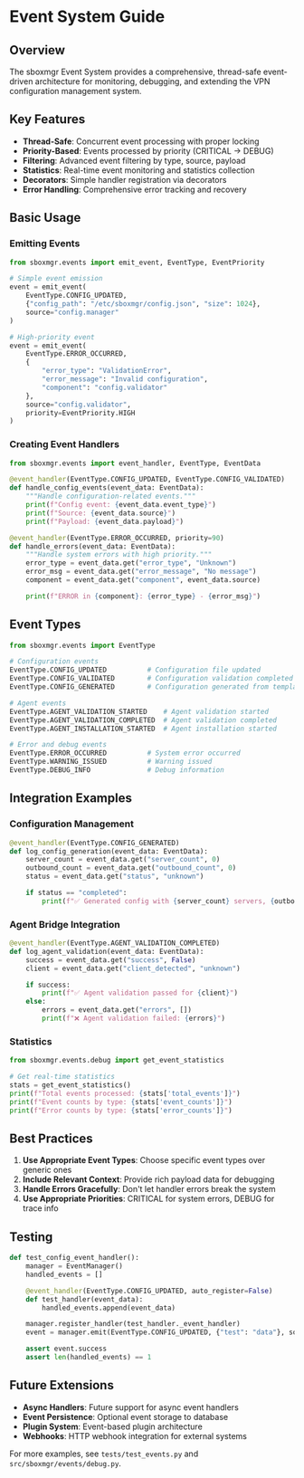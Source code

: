 # Event System Guide

## Overview

The sboxmgr Event System provides a comprehensive, thread-safe event-driven architecture for monitoring, debugging, and extending the VPN configuration management system.

## Key Features

- **Thread-Safe**: Concurrent event processing with proper locking
- **Priority-Based**: Events processed by priority (CRITICAL → DEBUG)
- **Filtering**: Advanced event filtering by type, source, payload
- **Statistics**: Real-time event monitoring and statistics collection
- **Decorators**: Simple handler registration via decorators
- **Error Handling**: Comprehensive error tracking and recovery

## Basic Usage

### Emitting Events

```python
from sboxmgr.events import emit_event, EventType, EventPriority

# Simple event emission
event = emit_event(
    EventType.CONFIG_UPDATED,
    {"config_path": "/etc/sboxmgr/config.json", "size": 1024},
    source="config.manager"
)

# High-priority event
event = emit_event(
    EventType.ERROR_OCCURRED,
    {
        "error_type": "ValidationError",
        "error_message": "Invalid configuration",
        "component": "config.validator"
    },
    source="config.validator",
    priority=EventPriority.HIGH
)
```

### Creating Event Handlers

```python
from sboxmgr.events import event_handler, EventType, EventData

@event_handler(EventType.CONFIG_UPDATED, EventType.CONFIG_VALIDATED)
def handle_config_events(event_data: EventData):
    """Handle configuration-related events."""
    print(f"Config event: {event_data.event_type}")
    print(f"Source: {event_data.source}")
    print(f"Payload: {event_data.payload}")

@event_handler(EventType.ERROR_OCCURRED, priority=90)
def handle_errors(event_data: EventData):
    """Handle system errors with high priority."""
    error_type = event_data.get("error_type", "Unknown")
    error_msg = event_data.get("error_message", "No message")
    component = event_data.get("component", event_data.source)

    print(f"ERROR in {component}: {error_type} - {error_msg}")
```

## Event Types

```python
from sboxmgr.events import EventType

# Configuration events
EventType.CONFIG_UPDATED          # Configuration file updated
EventType.CONFIG_VALIDATED        # Configuration validation completed
EventType.CONFIG_GENERATED        # Configuration generated from template

# Agent events
EventType.AGENT_VALIDATION_STARTED    # Agent validation started
EventType.AGENT_VALIDATION_COMPLETED  # Agent validation completed
EventType.AGENT_INSTALLATION_STARTED  # Agent installation started

# Error and debug events
EventType.ERROR_OCCURRED          # System error occurred
EventType.WARNING_ISSUED          # Warning issued
EventType.DEBUG_INFO              # Debug information
```

## Integration Examples

### Configuration Management

```python
@event_handler(EventType.CONFIG_GENERATED)
def log_config_generation(event_data: EventData):
    server_count = event_data.get("server_count", 0)
    outbound_count = event_data.get("outbound_count", 0)
    status = event_data.get("status", "unknown")

    if status == "completed":
        print(f"✅ Generated config with {server_count} servers, {outbound_count} outbounds")
```

### Agent Bridge Integration

```python
@event_handler(EventType.AGENT_VALIDATION_COMPLETED)
def log_agent_validation(event_data: EventData):
    success = event_data.get("success", False)
    client = event_data.get("client_detected", "unknown")

    if success:
        print(f"✅ Agent validation passed for {client}")
    else:
        errors = event_data.get("errors", [])
        print(f"❌ Agent validation failed: {errors}")
```

### Statistics

```python
from sboxmgr.events.debug import get_event_statistics

# Get real-time statistics
stats = get_event_statistics()
print(f"Total events processed: {stats['total_events']}")
print(f"Event counts by type: {stats['event_counts']}")
print(f"Error counts by type: {stats['error_counts']}")
```

## Best Practices

1. **Use Appropriate Event Types**: Choose specific event types over generic ones
2. **Include Relevant Context**: Provide rich payload data for debugging
3. **Handle Errors Gracefully**: Don't let handler errors break the system
4. **Use Appropriate Priorities**: CRITICAL for system errors, DEBUG for trace info

## Testing

```python
def test_config_event_handler():
    manager = EventManager()
    handled_events = []

    @event_handler(EventType.CONFIG_UPDATED, auto_register=False)
    def test_handler(event_data):
        handled_events.append(event_data)

    manager.register_handler(test_handler._event_handler)
    event = manager.emit(EventType.CONFIG_UPDATED, {"test": "data"}, source="test")

    assert event.success
    assert len(handled_events) == 1
```

## Future Extensions

- **Async Handlers**: Future support for async event handlers
- **Event Persistence**: Optional event storage to database
- **Plugin System**: Event-based plugin architecture
- **Webhooks**: HTTP webhook integration for external systems

For more examples, see `tests/test_events.py` and `src/sboxmgr/events/debug.py`.

